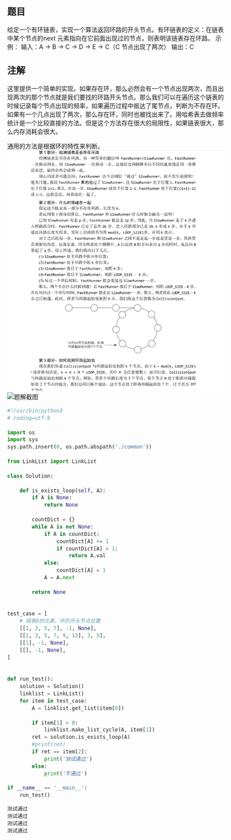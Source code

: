 ## 题目
给定一个有环链表，实现一个算法返回环路的开头节点。有环链表的定义：在链表中某个节点的next 元素指向在它前面出现过的节点，则表明该链表存在环路。
示例：
输入：A -> B -> C -> D -> E -> C（C 节点出现了两次）
输出：C

## 注解
这里提供一个简单的实现。如果存在环，那么必然会有一个节点出现两次，而且出现两次的那个节点就是我们要找的环路开头节点。那么我们可以在遍历这个链表的时候记录每个节点出现的频率，如果遍历过程中抵达了尾节点，判断为不存在环。如果有一个几点出现了两次，那么存在环，同时也被找出来了。用哈希表去做频率统计是一个比较直接的方法。但是这个方法存在很大的局限性，如果链表很大，那么内存消耗会很大。

通用的方法是根据环的特性来判断。
![题解截图](https://raw.githubusercontent.com/panxl6/blog/master/Images/cc150/链表环节点-1.png)
![题解截图]()


```python
#!/usr/bin/python3
# coding=utf-8

import os
import sys
sys.path.insert(0, os.path.abspath('./common'))

from LinkList import LinkList

class Solution:
    
    def is_exists_loop(self, A):
        if A is None:
            return None
        
        countDict = {}        
        while A is not None:
            if A in countDict:
                countDict[A] += 1
                if countDict[A] > 1:
                    return A.val
            else:
                countDict[A] = 1
            A = A.next
        
        return None
    

test_case = [
    # 链表A的元素，环的开头节点位置
    [[1, 3, 5, 7], -1, None],
    [[1, 3, 5, 7, 9, 13], 3, 5],
    [[1], -1, None],
    [[], -1, None],
]


def run_test():
    solution = Solution()
    linklist = LinkList()
    for item in test_case:
        A = linklist.get_list(item[0])
        
        if item[1] > 0:
            linklist.make_list_cycle(A, item[1])
        ret = solution.is_exists_loop(A)
        #print(ret)
        if ret == item[2]:
            print('测试通过')
        else:
            print('不通过')
            
if __name__ == '__main__':
    run_test()
```

    测试通过
    测试通过
    测试通过
    测试通过



```python

```
